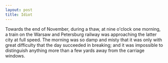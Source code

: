 ```yaml
---
layout: post
title: Idiot
---
```


Towards the end of November, during a thaw, at nine o'clock one morning, a train on the Warsaw and Petersburg railway was approaching the latter city at full speed. The morning was so damp and misty that it was only with great difficulty that the day succeeded in breaking; and it was impossible to distinguish anything more than a few yards away from the carriage windows.
